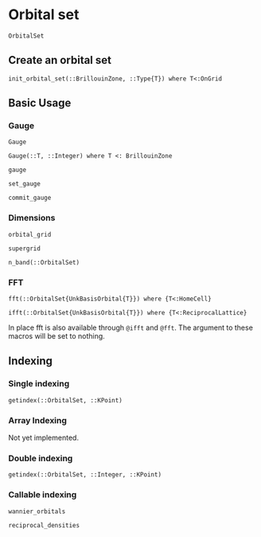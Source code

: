 # Orbital set

```@docs
OrbitalSet
```


## Create an orbital set

```@docs
init_orbital_set(::BrillouinZone, ::Type{T}) where T<:OnGrid
```

## Basic Usage
### Gauge

```@docs
Gauge
```

```@docs
Gauge(::T, ::Integer) where T <: BrillouinZone
```

```@docs
gauge
```

```@docs
set_gauge
```

```@docs
commit_gauge
```

### Dimensions

```@docs
orbital_grid
```

```@docs
supergrid
```

```@docs
n_band(::OrbitalSet)
```

### FFT

```@docs
fft(::OrbitalSet{UnkBasisOrbital{T}}) where {T<:HomeCell}
```

```@docs
ifft(::OrbitalSet{UnkBasisOrbital{T}}) where {T<:ReciprocalLattice}
```

In place fft is also available through `@ifft` and `@fft`.
The argument to these macros will be set to nothing.

## Indexing

### Single indexing

```@docs
getindex(::OrbitalSet, ::KPoint)
```

### Array Indexing

Not yet implemented.

### Double indexing

```@docs
getindex(::OrbitalSet, ::Integer, ::KPoint)
```

### Callable indexing

```@docs
wannier_orbitals
```

```@docs
reciprocal_densities
```
